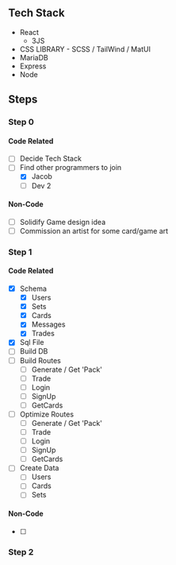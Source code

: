 ## Tech Stack
* React
  * 3JS
* CSS LIBRARY - SCSS / TailWind / MatUI
* MariaDB
* Express
* Node


## Steps

### Step 0
#### Code Related
- [ ] Decide Tech Stack
- [ ] Find other programmers to join
  - [x] Jacob
  - [ ] Dev 2

#### Non-Code
- [ ] Solidify Game design idea
- [ ] Commission an artist for some card/game art

### Step 1
#### Code Related
- [x] Schema
  - [x] Users
  - [x] Sets
  - [x] Cards
  - [x] Messages
  - [x] Trades
- [x] Sql File
- [ ] Build DB
- [ ] Build Routes
  - [ ] Generate / Get 'Pack'
  - [ ] Trade
  - [ ] Login
  - [ ] SignUp
  - [ ] GetCards
- [ ] Optimize Routes
  - [ ] Generate / Get 'Pack'
  - [ ] Trade
  - [ ] Login
  - [ ] SignUp
  - [ ] GetCards
- [ ] Create Data
  - [ ] Users
  - [ ] Cards
  - [ ] Sets

#### Non-Code
- [ ]

### Step 2
